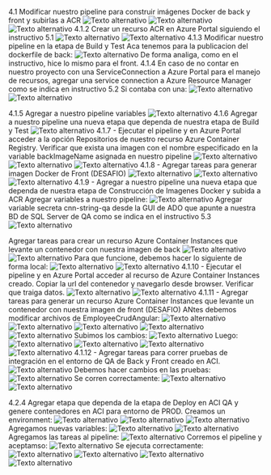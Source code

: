 4.1 Modificar nuestro pipeline para construir imágenes Docker de back y front y subirlas a ACR
      ![Texto alternativo](imagenes/2.png)
      ![Texto alternativo](imagenes/3.png)
      ![Texto alternativo](imagenes/4.png)
  4.1.2 Crear un recurso ACR en Azure Portal siguiendo el instructivo 5.1
        ![Texto alternativo](imagenes/1.png)
              ![Texto alternativo](imagenes/5.png)
  4.1.3 Modificar nuestro pipeline en la etapa de Build y Test
Aca tenemos para la publicacion del dockerfile de back: 
![Texto alternativo](imagenes/6.png)
De forma analiga, como en el instructivo, hice lo mismo para el front. 
4.1.4 En caso de no contar en nuestro proyecto con una ServiceConnection a Azure Portal para el manejo de recursos, agregar una service connection a Azure Resource Manager como se indica en instructivo 5.2
Si contaba con una:
![Texto alternativo](imagenes/8.png)
![Texto alternativo](imagenes/9.png)

4.1.5 Agregar a nuestro pipeline variables
![Texto alternativo](imagenes/10.png)
4.1.6 Agregar a nuestro pipeline una nueva etapa que dependa de nuestra etapa de Build y Test
![Texto alternativo](imagenes/11.png)
4.1.7 - Ejecutar el pipeline y en Azure Portal acceder a la opción Repositorios de nuestro recurso Azure Container Registry. Verificar que exista una imagen con el nombre especificado en la variable backImageName asignada en nuestro pipeline
![Texto alternativo](imagenes/12.png)
![Texto alternativo](imagenes/13.png)
![Texto alternativo](imagenes/14.png)
4.1.8 - Agregar tareas para generar imagen Docker de Front (DESAFIO)
![Texto alternativo](imagenes/17.png)
![Texto alternativo](imagenes/16.png)
![Texto alternativo](imagenes/19.png)
4.1.9 - Agregar a nuestro pipeline una nueva etapa que dependa de nuestra etapa de Construcción de Imagenes Docker y subida a ACR
Agregar variables a nuestro pipeline:
![Texto alternativo](imagenes/20.png)
Agregar variable secreta cnn-string-qa desde la GUI de ADO que apunte a nuestra BD de SQL Server de QA como se indica en el instructivo 5.3
![Texto alternativo](imagenes/21.png)

Agregar tareas para crear un recurso Azure Container Instances que levante un contenedor con nuestra imagen de back
![Texto alternativo](imagenes/22.png)
![Texto alternativo](imagenes/23.png)
Para que funcione, debemos hacer lo siguiente de forma local:
![Texto alternativo](imagenes/24.png)
![Texto alternativo](imagenes/25.png)
4.1.10 - Ejecutar el pipeline y en Azure Portal acceder al recurso de Azure Container Instances creado. Copiar la url del contenedor y navegarlo desde browser. Verificar que traiga datos.
   ![Texto alternativo](imagenes/27.png)
![Texto alternativo](imagenes/28.png)
4.1.11 - Agregar tareas para generar un recurso Azure Container Instances que levante un contenedor con nuestra imagen de front (DESAFIO)
ANtes debemos modificar archivos de EmployeeCrudAngular: 
![Texto alternativo](imagenes/29.png)
![Texto alternativo](imagenes/30.png)
![Texto alternativo](imagenes/31.png)
![Texto alternativo](imagenes/32.png)
![Texto alternativo](imagenes/36.png)
Subimos los cambios:
![Texto alternativo](imagenes/33.png)
Luego:
![Texto alternativo](imagenes/34.png)
![Texto alternativo](imagenes/35.png)
![Texto alternativo](imagenes/37.png)
![Texto alternativo](imagenes/38.png)
4.1.12 - Agregar tareas para correr pruebas de integración en el entorno de QA de Back y Front creado en ACI.
![Texto alternativo](imagenes/41.png)
Debemos hacer cambios en las pruebas:
![Texto alternativo](imagenes/39.png)
Se corren correctamente:
![Texto alternativo](imagenes/40.png)
![Texto alternativo](imagenes/42.png)

4.2.4 Agregar etapa que dependa de la etapa de Deploy en ACI QA y genere contenedores en ACI para entorno de PROD.
Creamos un environment:
![Texto alternativo](imagenes/43.png)
![Texto alternativo](imagenes/44.png)
![Texto alternativo](imagenes/45.png)
Agregamos nuevas variables:
![Texto alternativo](imagenes/46.png)
![Texto alternativo](imagenes/52.png)
Agregamos las tareas al pipeline:
![Texto alternativo](imagenes/53.png)
Corremos el pipeline y aceptamso:
![Texto alternativo](imagenes/47.png)
Se ejecuta correctamente:
![Texto alternativo](imagenes/48.png)
![Texto alternativo](imagenes/49.png)
![Texto alternativo](imagenes/50.png)
![Texto alternativo](imagenes/51.png)








